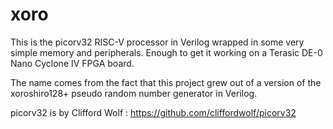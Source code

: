 # xoro

This is the picorv32 RISC-V processor in Verilog wrapped in some very simple
memory and peripherals. Enough to get it working on a Terasic DE-0 Nano
Cyclone IV FPGA board.

The name comes from the fact that this project grew out of a version of the
xoroshiro128+ pseudo random number generator in Verilog.

picorv32 is by Clifford Wolf : https://github.com/cliffordwolf/picorv32
